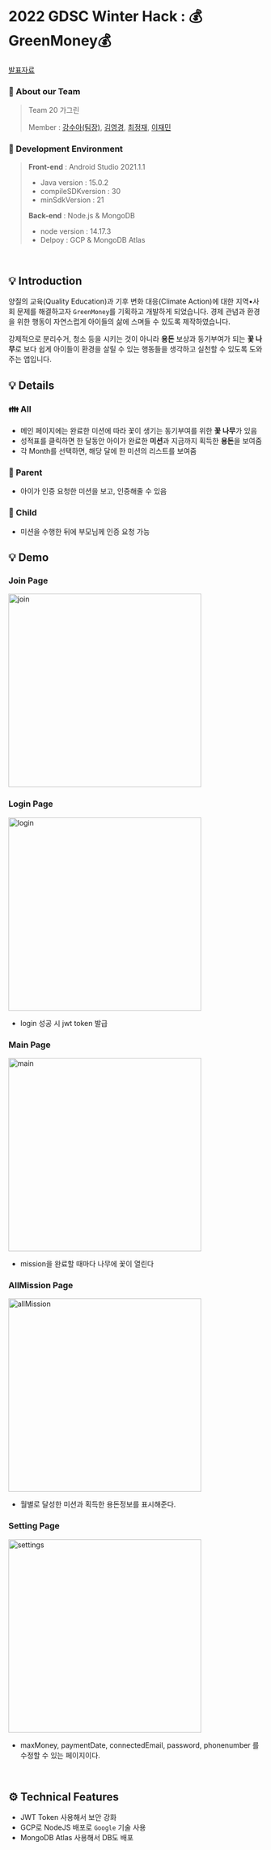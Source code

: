 # 2022 GDSC Winter Hack : 💰GreenMoney💰

[발표자료](가그린_발표자료.pdf)

### 📌 About our Team 
> Team 20 가그린 
> 
> Member : [강수아(팀장)](https://github.com/rkdtndk99), [김영경](https://github.com/kelly1422), [최정재](https://github.com/jungjaechoi), [이재민](https://github.com/coperates) 

### 📌 Development Environment 
>  **Front-end** : Android Studio 2021.1.1
> - Java version : 15.0.2
> - compileSDKversion : 30
> - minSdkVersion : 21
> 
> **Back-end** : Node.js & MongoDB
> - node version : 14.17.3
> - Delpoy : GCP & MongoDB Atlas

</br>

## 💡 Introduction
양질의 교육(Quality Education)과 기후 변화 대응(Climate Action)에 대한 지역•사회 문제를 해결하고자 `GreenMoney`를 기획하고 개발하게 되었습니다. 경제 관념과 환경을 위한 행동이 자연스럽게 아이들의 삶에 스며들 수 있도록 제작하였습니다. 

강제적으로 분리수거, 청소 등을 시키는 것이 아니라 **용돈** 보상과 동기부여가 되는 **꽃 나무**로 보다 쉽게 아이들이 환경을 살릴 수 있는 행동들을 생각하고 실천할 수 있도록 도와주는 앱입니다. 


## 💡 Details 
### 👪 All
- 메인 페이지에는 완료한 미션에 따라 꽃이 생기는 동기부여를 위한 **꽃 나무**가 있음 
- 성적표를 클릭하면 한 달동안 아이가 완료한 **미션**과 지금까지 획득한 **용돈**을 보여줌
- 각 Month를 선택하면, 해당 달에 한 미션의 리스트를 보여줌 
### 💑 Parent 
- 아이가 인증 요청한 미션을 보고, 인증해줄 수 있음 
### 👶 Child 
- 미션을 수행한 뒤에 부모님께 인증 요청 가능 


## 💡 Demo
### Join Page
<img width="381" alt="join" src="https://user-images.githubusercontent.com/86420940/152622420-a4c1bcc4-6b95-48bc-837b-828d67b09ffc.png">

### Login Page

<img width="381" alt="login" src="https://user-images.githubusercontent.com/86420940/152622254-2f1d8429-60ec-4a51-b928-141e5ee0c4b0.png">

- login 성공 시 jwt token 발급

### Main Page

<img width="381" alt="main" src="https://user-images.githubusercontent.com/86420940/152622257-22000d5c-a3f5-4259-8dc9-81bad23da2c5.png">

- mission을 완료할 때마다 나무에 꽃이 열린다

### AllMission Page

<img width="381" alt="allMission" src="https://user-images.githubusercontent.com/86420940/152622233-6ccc1c12-0ab1-472a-90e7-86adf6d88e36.png">

- 월별로 달성한 미션과 획득한 용돈정보를 표시해준다.

### Setting Page

<img width="381" alt="settings" src="https://user-images.githubusercontent.com/86420940/152622213-55faba6d-348b-46e2-8c68-abffcb43a555.png">

- maxMoney, paymentDate, connectedEmail, password, phonenumber 를 수정할 수 있는 페이지이다.  







</br>

## ⚙ Technical Features 
- JWT Token 사용해서 보안 강화 
- GCP로 NodeJS 배포로 `Google` 기술 사용 
- MongoDB Atlas 사용해서 DB도 배포 

